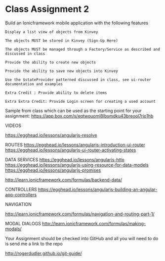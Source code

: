 # Class Assignment 2
Build an Ionicframework mobile application with the following features

    Display a list view of objects from Kinvey

    The objects MUST be stored in Kinvey (Sign-Up Here)

    The objects MUST be managed through a Factory/Service as described and discussed in class

    Provide the ability to create new objects

    Provide the ability to save new objects into Kinvey

    Use the $stateProvider patterned discussed in class, see ui-router documentation and examples

    Extra Credit : Provide ability to delete items

    Extra Extra Credit: Provide Login screen for creating a used account


Sample from class which can be used as the starting point for your assignment: https://app.box.com/s/eqtwouoml8lbsmdku43breool7rio1hb


VIDEOS

https://egghead.io/lessons/angularjs-resolve



ROUTES
https://egghead.io/lessons/angularjs-introduction-ui-router
https://egghead.io/lessons/angularjs-ui-router-activating-states

DATA SERVICES
https://egghead.io/lessons/angularjs-http
https://egghead.io/lessons/angularjs-using-resource-for-data-models
https://egghead.io/lessons/angularjs-promises

http://learn.ionicframework.com/formulas/backend-data/


CONTROLLERS
https://egghead.io/lessons/angularjs-building-an-angular-app-controllers

NAVIGATION

http://learn.ionicframework.com/formulas/navigation-and-routing-part-1/

MODAL DIALOGS
http://learn.ionicframework.com/formulas/making-modals/

Your Assignment should be checked into GitHub and all you will need to do is send me a link to the repo

http://rogerdudler.github.io/git-guide/

